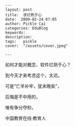 
    ---
    layout: post  
    title:  求烂熟于心  
    date:  2009-02-24 07:05  
    author: Pickle Cai  
    categories: EduBlog  
    keywords: 
    description:   
    tags:	pickle   
    cover:  "/assets/cover.jpeg"  

    ---  
    
如何才能对概念、软件烂熟于心？



到今天才来考虑这个，太迟。



可是“亡羊补牢，犹未晚矣”，



后悔是不中用的，



唯有争分夺秒。



		    
 中国教育在线·教育人

